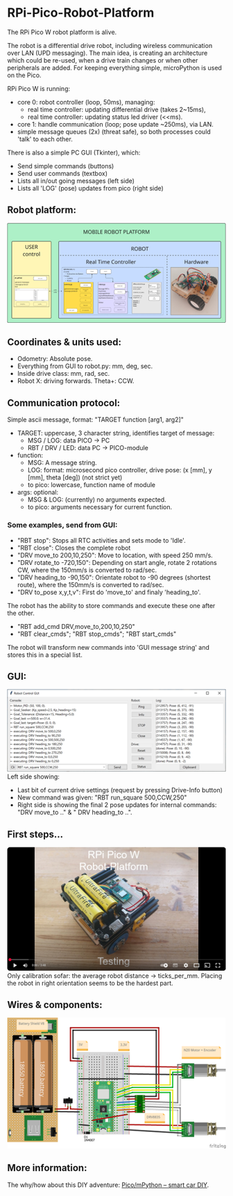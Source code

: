 # RPi-Pico-Robot-Platform

The RPi Pico W robot platform is alive.

The robot is a differential drive robot, including wireless communication over LAN (UPD messaging).
The main idea, is creating an architecture which could be re-used, when a drive train changes or when other peripherals are added.
For keeping everything simple, microPython is used on the Pico.

RPi Pico W is running:
* core 0: robot controller (loop, 50ms), managing:
  - real time controller: updating differential drive (takes 2~15ms),
  - real time controller: updating status led driver (<<ms).
* core 1: handle communication (loop; pose update ~250ms), via LAN.
* simple message queues (2x) (threat safe), so both processes could 'talk' to each other.

There is also a simple PC GUI (Tkinter), which:
* Send simple commands (buttons)
* Send user commands (textbox)
* Lists all in/out going messages (left side)
* Lists all 'LOG' (pose) updates from pico (right side)

## Robot platform:
![Screenshot robot platform.](/pics/RPi_Pico-W_Software_Architecture2.png)

## Coordinates & units used:
* Odometry: Absolute pose.
* Everything from GUI to robot.py: mm, deg, sec.
* Inside drive class: mm, rad, sec.
* Robot X: driving forwards. Theta+: CCW.

## Communication protocol:
Simple ascii message, format: "TARGET function [arg1, arg2]"
* TARGET: uppercase, 3 character string, identifies target of message:
  - MSG / LOG: data PICO → PC
  - RBT / DRV / LED: data PC → PICO-module
* function:
  - MSG: A message string.
  - LOG: format: microsecond pico controller, drive pose: (x [mm], y [mm], theta [deg]) (not strict yet)
  - to pico: lowercase, function name of module
* args: optional:
  - MSG & LOG: (currently) no arguments expected.
  - to pico: arguments necessary for current function.

### Some examples, send from GUI:
* "RBT stop": Stops all RTC activities and sets mode to 'Idle'.
* "RBT close": Closes the complete robot
* "DRV move_to 200,10,250": Move to location, with speed 250 mm/s.
* "DRV rotate_to -720,150": Depending on start angle, rotate 2 rotations CW, where the 150mm/s is converted to rad/sec.
* "DRV heading_to -90,150": Orientate robot to -90 degrees (shortest route), where the 150mm/s is converted to rad/sec.
* "DRV to_pose x,y,t,v": First do 'move_to' and finaly 'heading_to'.

The robot has the ability to store commands and execute these one after the other.
* "RBT add_cmd DRV,move_to,200,10,250"
* "RBT clear_cmds"; "RBT stop_cmds"; "RBT start_cmds"

The robot will transform new commands into 'GUI message string' and stores this in a special list.

## GUI:
![Screenshot gui.](/pics/RPi_Pico-W_Software_GUI_run_square.png)
Left side showing:
* Last bit of current drive settings (request by pressing Drive-Info button)
* New command was given: "RBT run_square 500,CCW,250"
* Right side is showing the final 2 pose updates for internal commands: "DRV move_to .." & " DRV heading_to ..".

## First steps...
[![first robot steps](/pics/RPi-Pico-Robot-Platform_youtube.jpg)](https://youtu.be/dP9MaJGwAcU)
Only calibration sofar: the average robot distance → ticks_per_mm.
Placing the robot in right orientation seems to be the hardest part.

## Wires & components:
![Screenshot gui.](/pics/RPi_Pico-W_DIY_electronics_v1.png)

## More information:
The why/how about this DIY adventure: [Pico/mPython – smart car DIY](https://retrobuildingtoys.nl/2024/rpi-pico-smart-car/).
